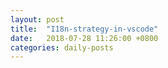 ```yaml
---
layout: post
title:  "I18n-strategy-in-vscode"
date:   2018-07-28 11:26:00 +0800
categories: daily-posts
---
```






